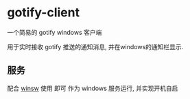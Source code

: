 # gotify-client

一个简易的 gotify windows 客户端

用于实时接收 gotify 推送的通知消息, 并在windows的通知栏显示.

## 服务
配合 [winsw](https://github.com/winsw/winsw) 使用
即可 作为 windows 服务运行, 并实现开机自启
